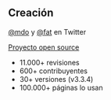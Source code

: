 ## Creación

[@mdo](https://twitter.com/mdo) y [@fat](https://twitter.com/fat) en Twitter

[Proyecto open source](https://github.com/twbs/bootstrap)

* 11.000+ revisiones
* 600+ contribuyentes
* 30+ versiones (v3.3.4)
* 100.000+ páginas lo usan
